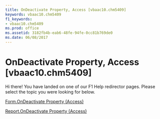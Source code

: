 ```yaml
---
title: OnDeactivate Property, Access [vbaac10.chm5409]
keywords: vbaac10.chm5409
f1_keywords:
- vbaac10.chm5409
ms.prod: office
ms.assetid: 3182fb4b-eab6-48fe-94fe-0cc81b769de0
ms.date: 06/08/2017
---
```



# OnDeactivate Property, Access [vbaac10.chm5409]

Hi there! You have landed on one of our F1 Help redirector pages. Please select the topic you were looking for below.

[Form.OnDeactivate Property (Access)](http://msdn.microsoft.com/library/c241c3cc-377b-7407-87f3-3003edb3ff8f%28Office.15%29.aspx)

[Report.OnDeactivate Property (Access)](http://msdn.microsoft.com/library/2b15bb7c-a307-6e2b-c933-b7a069ff99d0%28Office.15%29.aspx)


